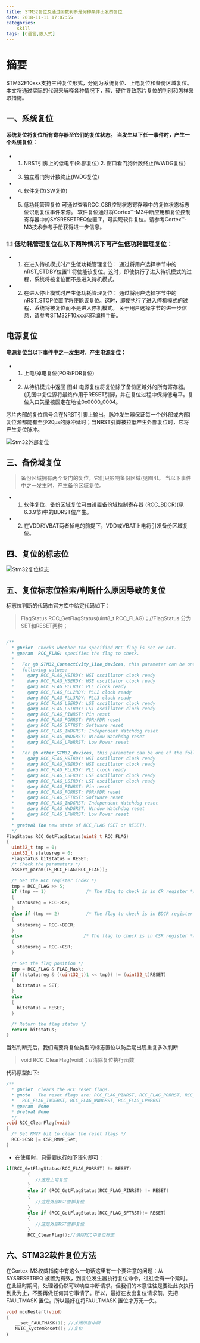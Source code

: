 ```yaml
---
title: STM32复位及通过函数判断是何种条件出发的复位
date: 2018-11-11 17:07:55
categories:     
    skill    
tags: [C语言,嵌入式]
---
```


# 摘要

STM32F10xxx支持三种复位形式，分别为系统复位、上电复位和备份区域复位。本文将通过实际的代码来解释各种情况下，软、硬件导致芯片复位的判别和怎样采取措施。

<!-- more -->

## 一、系统复位

#### 系统复位将复位所有寄存器至它们的复位状态。 当发生以下任一事件时，产生一个系统复位：

* 1. NRST引脚上的低电平(外部复位) 2. 窗口看门狗计数终止(WWDG复位)
* 3. 独立看门狗计数终止(IWDG复位)
* 4. 软件复位(SW复位)
* 5. 低功耗管理复位 可通过查看RCC_CSR控制状态寄存器中的复位状态标志位识别复位事件来源。
软件复位通过将Cortex™-M3中断应用和复位控制寄存器中的SYSRESETREQ位置’1’，可实现软件复位。请参考Cortex™-M3技术参考手册获得进一步信息。

### 1.1 低功耗管理复位在以下两种情况下可产生低功耗管理复位：

* 1. 在进入待机模式时产生低功耗管理复位： 通过将用户选择字节中的nRST_STDBY位置’1’将使能该复位。这时，即使执行了进入待机模式的过程，系统将被复位而不是进入待机模式。
* 2. 在进入停止模式时产生低功耗管理复位： 通过将用户选择字节中的nRST_STOP位置’1’将使能该复位。这时，即使执行了进入停机模式的过程，系统将被复位而不是进入停机模式。 
关于用户选择字节的进一步信息，请参考STM32F10xxx闪存编程手册。

## 电源复位

#### 电源复位当以下事件中之一发生时，产生电源复位：

* 1. 上电/掉电复位(POR/PDR复位)
* 2. 从待机模式中返回 图4) 电源复位将复位除了备份区域外的所有寄存器。
(见图中复位源将最终作用于RESET引脚，并在复位过程中保持低电平。复位入口矢量被固定在地址0x0000_0004。

芯片内部的复位信号会在NRST引脚上输出，脉冲发生器保证每一个(外部或内部)复位源都能有至少20μs的脉冲延时；当NRST引脚被拉低产生外部复位时，它将产生复位脉冲。

![Stm32外部复位](https://github.com/smritipertor/ImgFile/blob/ImgFbranch/stm32_1.png)
## 三、备份域复位

> 备份区域拥有两个专门的复位，它们只影响备份区域(见图4)。 当以下事件中之一发生时，产生备份区域复位。

* 1. 软件复位，备份区域复位可由设置备份域控制寄存器 (RCC_BDCR)(见6.3.9节)中的BDRST位产生。
* 2. 在VDD和VBAT两者掉电的前提下，VDD或VBAT上电将引发备份区域复位。

## 四、复位的标志位

![Stm32复位标志](https://github.com/smritipertor/ImgFile/blob/ImgFbranch/stm32_2.png)

## 五、复位标志位检索/判断什么原因导致的复位

标志位判断的代码由官方库中给定代码如下：

> FlagStatus RCC_GetFlagStatus(uint8_t RCC_FLAG)；//FlagStatus 分为SET和RESET两种；

```C

/**
  * @brief  Checks whether the specified RCC flag is set or not.
  * @param  RCC_FLAG: specifies the flag to check.
  *   
  *   For @b STM32_Connectivity_line_devices, this parameter can be one of the
  *   following values:
  *     @arg RCC_FLAG_HSIRDY: HSI oscillator clock ready
  *     @arg RCC_FLAG_HSERDY: HSE oscillator clock ready
  *     @arg RCC_FLAG_PLLRDY: PLL clock ready
  *     @arg RCC_FLAG_PLL2RDY: PLL2 clock ready      
  *     @arg RCC_FLAG_PLL3RDY: PLL3 clock ready                           
  *     @arg RCC_FLAG_LSERDY: LSE oscillator clock ready
  *     @arg RCC_FLAG_LSIRDY: LSI oscillator clock ready
  *     @arg RCC_FLAG_PINRST: Pin reset
  *     @arg RCC_FLAG_PORRST: POR/PDR reset
  *     @arg RCC_FLAG_SFTRST: Software reset
  *     @arg RCC_FLAG_IWDGRST: Independent Watchdog reset
  *     @arg RCC_FLAG_WWDGRST: Window Watchdog reset
  *     @arg RCC_FLAG_LPWRRST: Low Power reset
  * 
  *   For @b other_STM32_devices, this parameter can be one of the following values:        
  *     @arg RCC_FLAG_HSIRDY: HSI oscillator clock ready
  *     @arg RCC_FLAG_HSERDY: HSE oscillator clock ready
  *     @arg RCC_FLAG_PLLRDY: PLL clock ready
  *     @arg RCC_FLAG_LSERDY: LSE oscillator clock ready
  *     @arg RCC_FLAG_LSIRDY: LSI oscillator clock ready
  *     @arg RCC_FLAG_PINRST: Pin reset
  *     @arg RCC_FLAG_PORRST: POR/PDR reset
  *     @arg RCC_FLAG_SFTRST: Software reset
  *     @arg RCC_FLAG_IWDGRST: Independent Watchdog reset
  *     @arg RCC_FLAG_WWDGRST: Window Watchdog reset
  *     @arg RCC_FLAG_LPWRRST: Low Power reset
  *   
  * @retval The new state of RCC_FLAG (SET or RESET).
  */
FlagStatus RCC_GetFlagStatus(uint8_t RCC_FLAG)
{
  uint32_t tmp = 0;
  uint32_t statusreg = 0;
  FlagStatus bitstatus = RESET;
  /* Check the parameters */
  assert_param(IS_RCC_FLAG(RCC_FLAG));

  /* Get the RCC register index */
  tmp = RCC_FLAG >> 5;
  if (tmp == 1)               /* The flag to check is in CR register */
  {
    statusreg = RCC->CR;
  }
  else if (tmp == 2)          /* The flag to check is in BDCR register */
  {
    statusreg = RCC->BDCR;
  }
  else                       /* The flag to check is in CSR register */
  {
    statusreg = RCC->CSR;
  }

  /* Get the flag position */
  tmp = RCC_FLAG & FLAG_Mask;
  if ((statusreg & ((uint32_t)1 << tmp)) != (uint32_t)RESET)
  {
    bitstatus = SET;
  }
  else
  {
    bitstatus = RESET;
  }

  /* Return the flag status */
  return bitstatus;
}

```

当然判断完后，我们需要将复位类型的标志置位以防后期出现重复多次判断

> void RCC_ClearFlag(void)；//清除复位执行函数

代码原型如下:

```C
/**
  * @brief  Clears the RCC reset flags.
  * @note   The reset flags are: RCC_FLAG_PINRST, RCC_FLAG_PORRST, RCC_FLAG_SFTRST,
  *   RCC_FLAG_IWDGRST, RCC_FLAG_WWDGRST, RCC_FLAG_LPWRRST
  * @param  None
  * @retval None
  */
void RCC_ClearFlag(void)
{
  /* Set RMVF bit to clear the reset flags */
  RCC->CSR |= CSR_RMVF_Set;
}

``` 

* 在使用时，只需要执行如下语句即可：

```C
if(RCC_GetFlagStatus(RCC_FLAG_PORRST) != RESET)
        {
           //这是上电复位
        }
        else if (RCC_GetFlagStatus(RCC_FLAG_PINRST) != RESET)
        {
           //这是外部RST管脚复位
        }
        else if (RCC_GetFlagStatus(RCC_FLAG_SFTRST)!= RESET)
        {
           //这是外部RST管脚复位
        }        
        RCC_ClearFlag();//清除RCC中复位标志
```

## 六、STM32软件复位方法

在Cortex-M3权威指南中有这么一句话这里有一个要注意的问题：从SYSRESETREQ 被置为有效，到复位发生器执行复位命令，往往会有一个延时。在此延时期间，处理器仍然可以响应中断请求。但我们的本意往往是要让此次执行到此为止，不要再做任何其它事情了。所以，最好在发出复位请求前，先把FAULTMASK 置位。所以最好在将FAULTMASK 置位才万无一失。

```C
void mcuRestart(void)
{
　　__set_FAULTMASK(1); //关闭所有中断
　　NVIC_SystemReset(); //复位
｝
```